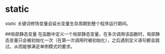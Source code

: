 # static

static 关键词修饰变量会延长变量生存周期到整个程序运行期间。

##局部静态变量
在函数中定义一个局部静态变量，在多次调用该函数时，局部静态变量只会被初始化一次（在第一次调用时被初始化），之后遇到定义语句都会跳过。从而能够满足单例模式的要求。